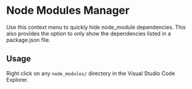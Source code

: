 # Node Modules Manager
Use this context menu to quickly hide node_module dependencies. This also provides the option to only show the dependencies listed in a package.json file.

## Usage
Right click on any `node_modules/` directory in the Visual Studio Code Explorer.